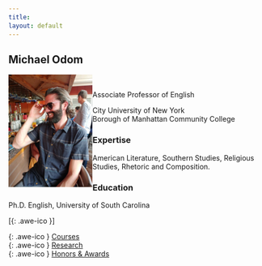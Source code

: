 ```yaml
---
title:
layout: default
---
```

 
## Michael Odom

<div>
<img src ="/icons/IMG_0173.JPG" width = "33%" align="left" /> <br>

Associate Professor of English   

City University of New York    
Borough of Manhattan Community College    
</div>    



### Expertise

American Literature, Southern Studies, Religious Studies, Rhetoric and Composition.

### Education

Ph.D. English, University of South Carolina


[[<i class="fa fa-envelope-o"></i>](mailto:odomenglish@gmail.com){: .awe-ico }]

[<i class="fa fa-info"></i>](/courses/){: .awe-ico } [Courses](/courses/)   
[<i class="fa fa-info"></i>](/research/){: .awe-ico } [Research](/research/)    
[<i class="fa fa-info"></i>](/awards/){: .awe-ico } [Honors & Awards](/awards/)    

